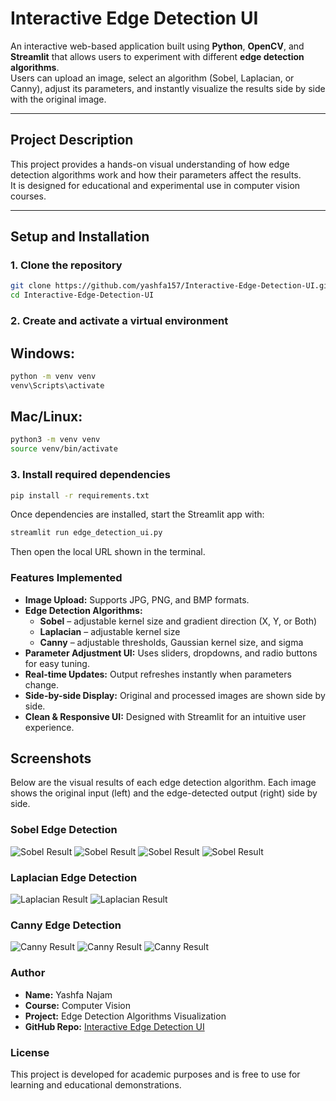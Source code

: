 # Interactive Edge Detection UI

An interactive web-based application built using **Python**, **OpenCV**, and **Streamlit** that allows users to experiment with different **edge detection algorithms**.  
Users can upload an image, select an algorithm (Sobel, Laplacian, or Canny), adjust its parameters, and instantly visualize the results side by side with the original image.

---

## Project Description

This project provides a hands-on visual understanding of how edge detection algorithms work and how their parameters affect the results.  
It is designed for educational and experimental use in computer vision courses.

---

## Setup and Installation

### 1. Clone the repository
```bash
git clone https://github.com/yashfa157/Interactive-Edge-Detection-UI.git
cd Interactive-Edge-Detection-UI
```

### 2. Create and activate a virtual environment

## Windows:

```bash
python -m venv venv
venv\Scripts\activate
```
## Mac/Linux:
```bash
python3 -m venv venv
source venv/bin/activate
```
### 3. Install required dependencies
```bash
pip install -r requirements.txt
```

Once dependencies are installed, start the Streamlit app with:
```bash
streamlit run edge_detection_ui.py
```
Then open the local URL shown in the terminal.

### Features Implemented

- **Image Upload:** Supports JPG, PNG, and BMP formats.
- **Edge Detection Algorithms:**
  - **Sobel** – adjustable kernel size and gradient direction (X, Y, or Both)
  - **Laplacian** – adjustable kernel size
  - **Canny** – adjustable thresholds, Gaussian kernel size, and sigma
- **Parameter Adjustment UI:** Uses sliders, dropdowns, and radio buttons for easy tuning.
- **Real-time Updates:** Output refreshes instantly when parameters change.
- **Side-by-side Display:** Original and processed images are shown side by side.
- **Clean & Responsive UI:** Designed with Streamlit for an intuitive user experience.


## Screenshots


Below are the visual results of each edge detection algorithm.
Each image shows the original input (left) and the edge-detected output (right) side by side.

### Sobel Edge Detection
![Sobel Result](Outputs/Sobel.png)
![Sobel Result](Outputs/Sobel(2).png)
![Sobel Result](Outputs/Sobel(3).png)
![Sobel Result](Outputs/Sobel_y_direction.png)

### Laplacian Edge Detection
![Laplacian Result](Outputs/Laplacian.png)
![Laplacian Result](Outputs/Laplacian(2).png)

### Canny Edge Detection
![Canny Result](Outputs/Canny.png)
![Canny Result](Outputs/Canny(2).png)
![Canny Result](Outputs/Canny(3).png)


### Author

- **Name:** Yashfa Najam  
- **Course:** Computer Vision  
- **Project:** Edge Detection Algorithms Visualization  
- **GitHub Repo:** [Interactive Edge Detection UI](https://github.com/yashfa157/Interactive-Edge-Detection-UI)

### License

This project is developed for academic purposes and is free to use for learning and educational demonstrations.